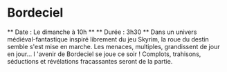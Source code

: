 # Bordeciel
** Date : Le dimanche à 10h **
** Durée  : 3h30 **
Dans un univers médiéval-fantastique inspiré librement du jeu Skyrim, la roue du destin semble s'est mise en marche. Les menaces, multiples, grandissent de jour en jour... l 'avenir de Bordeciel se joue ce soir ! Complots, trahisons, séductions et révélations fracassantes seront de la partie.